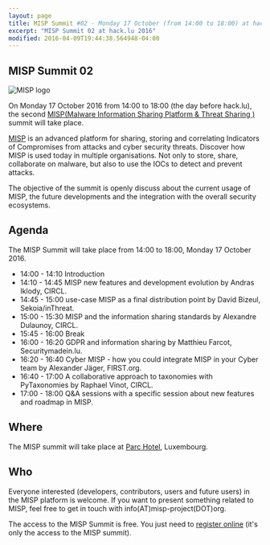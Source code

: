 ```yaml
---
layout: page
title: MISP Summit #02 - Monday 17 October (from 14:00 to 18:00) at hack.lu 2016
excerpt: "MISP Summit 02 at hack.lu 2016"
modified: 2016-04-09T19:44:38.564948-04:00
---
```



MISP Summit 02
--------------

![MISP logo](https://raw.githubusercontent.com/MISP/MISP/2.4/INSTALL/logos/misp-logo.png)

On Monday 17 October 2016 from 14:00 to 18:00 (the day before hack.lu), the second [MISP(Malware Information Sharing Platform & Threat Sharing
)](http://www.misp-project.org/) summit will take place.


[MISP](http://www.misp-project.org/) is an advanced platform for sharing, storing and correlating Indicators of Compromises from attacks and cyber security threats.
Discover how MISP is used today in multiple organisations. Not only to store, share, collaborate on malware, but also to use the IOCs to detect and prevent attacks.

The objective of the summit is openly discuss about the current usage of MISP, the future developments and the integration with the overall security ecosystems.

Agenda
------

The MISP Summit will take place from 14:00 to 18:00, Monday 17 October 2016.


* 14:00 - 14:10 Introduction
* 14:10 - 14:45 MISP new features and development evolution by Andras Iklody, CIRCL.
* 14:45 - 15:00 use-case MISP as a final distribution point by David Bizeul, Sekoia/inThreat.
* 15:00 - 15:30 MISP and the information sharing standards by Alexandre Dulaunoy, CIRCL.
* 15:45 - 16:00 Break
* 16:00 - 16:20 GDPR and information sharing by Matthieu Farcot, Securitymadein.lu.
* 16:20 - 16:40 Cyber MISP - how you could integrate MISP in your Cyber team by Alexander Jäger, FIRST.org.
* 16:40 - 17:00 A collaborative approach to taxonomies with PyTaxonomies by Raphael Vinot, CIRCL.
* 17:00 - 18:00 Q&A sessions with a specific session about new features and roadmap in MISP.



Where
-----

The MISP summit will take place at [Parc Hotel](http://www.parc-hotel.lu/), Luxembourg.

Who
---

Everyone interested (developers, contributors, users and future users) in the MISP platform is welcome. If you want to present something related to MISP, feel free to get in touch with info(AT)misp-project(DOT)org.

The access to the MISP Summit is free. You just need to [register online](https://www.eventbrite.com/e/misp-summit-ii-tickets-25259946179) (it's only the access to the MISP summit).

